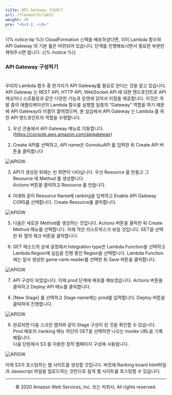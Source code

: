 ```yaml
---
title: API Gateway 구성하기
url: /flexmatch/lab22
weight: 30
pre: "<b>2-2. </b>"
---
```


{{% notice tip %}}
CloudFormation 스택을 배포하셨다면, 이미 Lambda 함수와 API Gateway 의 기본 틀은 마련되어 있습니다. 단계를 진행해보시면서 필요한 부분만 채워주시면 됩니다.
{{% /notice %}}

### API Gateway 구성하기 <br/><br/>

우리의 Lambda 함수 중 한가지가 API Gateway를 필요로 한다는 것을 알고 있습니다. API Gateway 는 REST API, HTTP API, WebSocket API 에 대한 엔드포인트로 API 캐싱이나 스로틀링과 같은 다양한 기능과 운영에 있어서 이점을 제공합니다. 이것은 개발 중의 애플리케이션의 Lambda 함수를 실행할 일종의 “Gateway” 역할을 하기 때문에 API Gateway라 이름이 붙여졌으며, 본 실습에서 API Gateway 는 Lambda 를 위한 API 엔드포인트의 역할을 수행합니다.

1. 우선 콘솔에서 API Gateway 메뉴로 이동합니다. (https://console.aws.amazon.com/apigateway)

2. Create API를 선택하고, API name은 GomokuAPI 를 입력한 뒤 Create API 버튼을 클릭합니다

![APIGW](../../images/flexmatch/lab22/APIGW_1.png)

3. API가 생성된 뒤에는 빈 화면이 나타납니다. 우선 Resource 를 만들고 그 Resource 에 Method 를 생성합니다.    
Actions 버튼을 클릭하고 Resource 를 만듭니다.

4. 아래와 같이 Resource Name에 ranking을 입력하고 Enable API Gateway CORS를 선택합니다. Create Resource를 클릭합니다.

![APIGW](../../images/flexmatch/lab22/APIGW_2.png)

5. 다음은 새로운 Method를 생성하는 것입니다. Actions 버튼을 클릭한 뒤 Create Method 메뉴를 선택합니다. 아래 작은 리스트박스가 보일 것입니다. GET을 선택한 뒤 옆의 체크 버튼을
클릭합니다.

6. GET 메소드의 상세 설정에서 Integration type은 Lambda Function을 선택하고 Lambda Region에 실습을 진행 중인 Region을 선택합니다. Lambda Function에는 앞서 생성한 game-rank-reader를 선택한 뒤 Save 버튼을 클릭합니다.

![APIGW](../../images/flexmatch/lab22/APIGW_3.png)

7. API 구성이 되었습니다. 이제 prod 단계에 배포를 해보겠습니다. Actions 버튼을 클릭하고 Deploy API 메뉴를 클릭합니다.

8. [New Stage] 를 선택하고 Stage name에는 prod를 입력합니다. Deploy 버튼을 클릭하여 진행합니다.

![APIGW](../../images/flexmatch/lab22/APIGW_4.png)

9. 완료되면 다음 스크린 캡처와 같이 Stage 구성이 된 것을 확인할 수 있습니다. Prod 배포의 /ranking 메뉴 하단의 GET을 선택하면 나오는 Invoke URL을 기록해둡니다.    
다음 단원에서 S3 를 이용한 정적 웹페이지 구성에 사용됩니다.

![APIGW](../../images/flexmatch/lab22/APIGW_5.png)

이제 S3가 호스팅하는 웹 사이트를 생성할 것입니다. 버킷에 Ranking board html파일과 Javascript 파일을 업로드하는 것만으로 쉽게 웹 사이트를 호스팅할 수 있습니다.

---
<p align="center">
© 2020 Amazon Web Services, Inc. 또는 자회사, All rights reserved.
</p>
